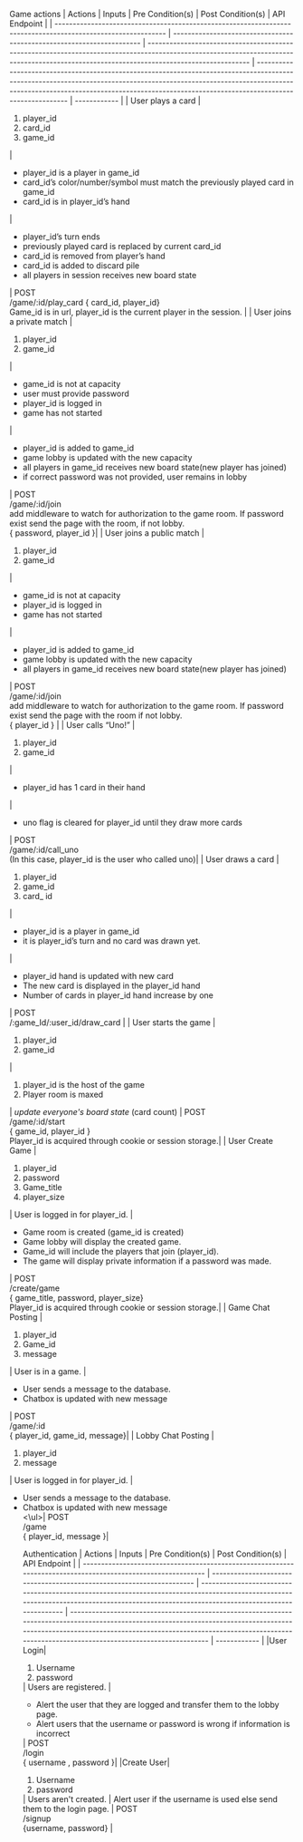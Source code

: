 Game actions
| Actions                                                                                                      | Inputs                                                                | Pre Condition(s)                                                                                                                                                                         | Post Condition(s)                                                                                                                                                                                                                                                    | API Endpoint |
| ------------------------------------------------------------------------------------------------------------ | --------------------------------------------------------------------- | ---------------------------------------------------------------------------------------------------------------------------------------------------------------------------------------- | -------------------------------------------------------------------------------------------------------------------------------------------------------------------------------------------------------------------------------------------------------------------- | ------------ |
| User plays a card                                                                                            | <ol> <li> player_id </li> <li> card_id </li> <li> game_id </li> </ol> | <ul> <li> player_id is a player in game_id </li> <li> card_id’s color/number/symbol must match the previously played card in game_id </li><li>card_id is in player_id’s hand </li> </ul> | <ul> <li> player_id’s turn ends </li> <li> previously played card is replaced by current card_id </li> <li> card_id is removed from player’s hand </li> <li> card_id is added to discard pile </li> <li> all players in session receives new board state </li> </ul> | POST <br/> /game/:id/play_card { card_id, player_id} <br/> Game_id is in url, player_id is the current player in the session. |
| User joins a private match | <ol> <li> player_id </li> <li> game_id </li> </ol> | <ul> <li> game_id is not at capacity </li> <li> user must provide password </li> <li> player_id is logged in </li> <li> game has not started </li> </ul> | <ul> <li> player_id is added to game_id </li> <li> game lobby is updated with the new capacity </li> <li> all players in game_id receives new board state(new player has joined) </li> <li>  if correct password was not provided, user remains in lobby </li> </ul> | POST <br/> /game/:id/join <br/> add middleware to watch for authorization to the game room. If password exist send the page with the room, if not lobby. <br/> { password, player_id }|
| User joins a public match | <ol> <li> player_id </li> <li> game_id </li> </ol> |  <ul> <li> game_id is not at capacity </li> <li>player_id is logged in </li> <li> game has not started </li> </ul> | <ul> <li> player_id is added to game_id </li> <li> game lobby is updated with the new capacity </li> <li> all players in game_id receives new board state(new player has joined) </li>  </ul> | POST <br/> /game/:id/join<br/> add middleware to watch for authorization to the game room. If password exist send the page with the room if not lobby. <br/>{ player_id } |
| User calls “Uno!” |  <ol> <li> player_id </li> <li> game_id </li> </ol> | <ul> <li> player_id has 1 card in their hand </li> </ul> | <ul> <li> uno flag is cleared for player_id until they draw more cards</li> </ul>| POST<br/> /game/:id/call_uno <br/>(In this case, player_id is the user who called uno)|
| User draws a card |  <ol> <li> player_id </li> <li> game_id </li> <li> card_ id </li> </ol> | <ul> <li> player_id is a player in game_id </li> <li> it is player_id’s turn and no card was drawn yet. </li> </ul> | <ul> <li>player_id hand is updated with new card </li> <li> The new card is displayed in the player_id hand </li> <li>Number of cards in player_id hand increase by one </li>  </ul>| POST <br/> /:game_Id/:user_id/draw_card |
| User starts the game |  <ol> <li> player_id </li> <li> game_id </li> </ol> | <ol> <li> player_id is the host of the game </li> <li> Player room is maxed </li> </ol> | *update everyone's board state* (card count) |  POST <br/> /game/:id/start<br/>{ game_id, player_id } <br/> Player_id is acquired through cookie or session storage.|
| User Create Game | <ol> <li> player_id </li> <li> password </li> <li> Game_title </li> <li> player_size </li> </ol> | User is logged in for player_id. | <ul> <li> Game room is created (game_id is created) </li> <li> Game lobby will display the created game. </li> <li> Game_id will include the players that join (player_id). </li> <li> The game will display private information if a password was made. </li> </ul> | POST <br/> /create/game <br/> { game_title, password, player_size} <br/> Player_id is acquired through cookie or session storage.|
| Game Chat Posting | <ol> <li> player_id </li> <li> Game_id </li> <li> message </li> </ol> | User is in a game. | <ul> <li> User sends a message to the database. </li>  <li> Chatbox is updated with new message</li> </ul> | POST<br/> /game/:id <br/>{ player_id, game_id, message}|
| Lobby Chat Posting | <ol> <li> player_id </li> <li> message </li> </ol> | User is logged in for player_id. | <ul> <li> User sends a message to the database. </li>  <li>  Chatbox is updated with new message </li> <\ul>| POST  <br/>/game <br/>{ player_id, message }|

Authentication
| Actions                                                                                                      | Inputs                                                                | Pre Condition(s)                                                                                                                                                                         | Post Condition(s)                                                                                                                                                                                                                                                    | API Endpoint |
| ------------------------------------------------------------------------------------------------------------ | --------------------------------------------------------------------- | ---------------------------------------------------------------------------------------------------------------------------------------------------------------------------------------- | -------------------------------------------------------------------------------------------------------------------------------------------------------------------------------------------------------------------------------------------------------------------- | ------------ |
|User Login| <ol> <li> Username </li> <li> password </li> </ol>| Users are registered. | <ul> <li> Alert the user that they are logged and transfer them to the lobby page. </li>  <li>  Alert users that the username or password is wrong if information is incorrect</li>  </ul>| POST <br/>/login <br/>{ username , password }|
|Create User|  <ol> <li> Username </li> <li> password </li> </ol> | Users aren't created. | Alert user if the username is used else send them to the login page. | POST <br/> /signup <br/> {username, password} |







 
